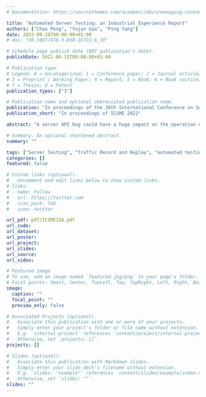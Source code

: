```yaml
---
# Documentation: https://sourcethemes.com/academic/docs/managing-content/

title: "Automated Server Testing: an Industrial Experience Report"
authors: ["Chao Peng", "Yujun Gao", "Ping Yang"]
date: 2022-09-26T00:00:00+01:00
# doi: "10.1007/978-3-030-16722-6_19"

# Schedule page publish date (NOT publication's date).
publishDate: 2021-06-15T00:00:00+01:00

# Publication type.
# Legend: 0 = Uncategorized; 1 = Conference paper; 2 = Journal article;
# 3 = Preprint / Working Paper; 4 = Report; 5 = Book; 6 = Book section;
# 7 = Thesis; 8 = Patent
publication_types: ["1"]

# Publication name and optional abbreviated publication name.
publication: "In proceedings of the 38th International Conference on Software Maintenance and Evolution (ICSME 2022)"
publication_short: "In proceedings of ICSME 2022"

abstract: "A server API bug could have a huge impact on the operation of other servers and clients relying on that API, resulting in service downtime and financial losses. A common practice of server API testing inside enterprises is writing test inputs and assertions manually, and the test effectiveness depends largely on testers' carefulness, expertise and domain knowledge. Writing test cases for complicated business scenarios with multiple and ordered API calls is also a heavy task that requires a lot of human effort. In this paper, we present the design and deployment of SIT, a fully automated server reliability testing platform at ByteDance that provides capabilities including (1) traffic data generation based on combinatorial testing and fuzzing, (2) scenario testing for complicated business logics and (3) automated test execution with fault localisation in a controlled environment that does not affect online services. SIT has been integrated into the source control system and is triggered when new code change is submitted or configured as scheduled tasks. During the year of 2021, SIT blocked 434 valid issues before they were introduced into the production system."

# Summary. An optional shortened abstract.
summary: ""

tags: ["Server Testing", "Traffic Record and Replay", "automated testing"]
categories: []
featured: false

# Custom links (optional).
#   Uncomment and edit lines below to show custom links.
# links:
# - name: Follow
#   url: https://twitter.com
#   icon_pack: fab
#   icon: twitter

url_pdf: pdf/ICSME22A.pdf
url_code:
url_dataset:
url_poster:
url_project:
url_slides:
url_source:
url_video:

# Featured image
# To use, add an image named `featured.jpg/png` to your page's folder. 
# Focal points: Smart, Center, TopLeft, Top, TopRight, Left, Right, BottomLeft, Bottom, BottomRight.
image:
  caption: ""
  focal_point: ""
  preview_only: false

# Associated Projects (optional).
#   Associate this publication with one or more of your projects.
#   Simply enter your project's folder or file name without extension.
#   E.g. `internal-project` references `content/project/internal-project/index.md`.
#   Otherwise, set `projects: []`.
projects: []

# Slides (optional).
#   Associate this publication with Markdown slides.
#   Simply enter your slide deck's filename without extension.
#   E.g. `slides: "example"` references `content/slides/example/index.md`.
#   Otherwise, set `slides: ""`.
slides: ""
---
```

